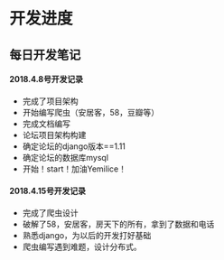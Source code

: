 # 开发进度
## 每日开发笔记
#### 2018.4.8号开发记录
- 完成了项目架构
- 开始编写爬虫（安居客，58，豆瓣等）
- 完成文档编写
- 论坛项目架构构建
- 确定论坛的django版本==1.11
- 确定论坛的数据库mysql
- 开始！start！加油Yemilice！


#### 2018.4.15号开发记录
- 完成了爬虫设计
- 破解了58，安居客，房天下的所有，拿到了数据和电话
- 熟悉django，为以后的开发打好基础
- 爬虫编写遇到难题，设计分布式。



